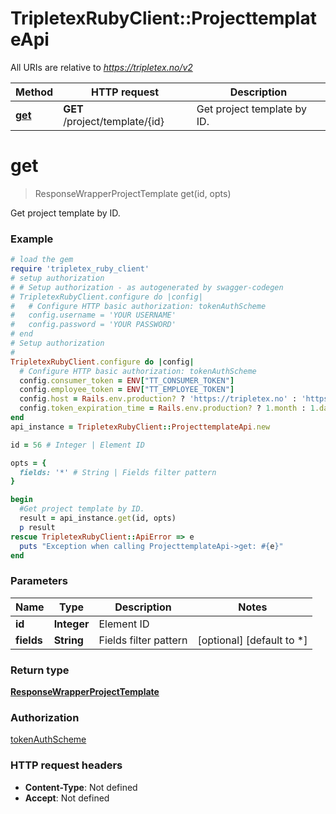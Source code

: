 # TripletexRubyClient::ProjecttemplateApi

All URIs are relative to *https://tripletex.no/v2*

Method | HTTP request | Description
------------- | ------------- | -------------
[**get**](ProjecttemplateApi.md#get) | **GET** /project/template/{id} | Get project template by ID.


# **get**
> ResponseWrapperProjectTemplate get(id, opts)

Get project template by ID.



### Example
```ruby
# load the gem
require 'tripletex_ruby_client'
# setup authorization
# # Setup authorization - as autogenerated by swagger-codegen
# TripletexRubyClient.configure do |config|
#   # Configure HTTP basic authorization: tokenAuthScheme
#   config.username = 'YOUR USERNAME'
#   config.password = 'YOUR PASSWORD'
# end
# Setup authorization
# 
TripletexRubyClient.configure do |config|
  # Configure HTTP basic authorization: tokenAuthScheme
  config.consumer_token = ENV["TT_CONSUMER_TOKEN"]
  config.employee_token = ENV["TT_EMPLOYEE_TOKEN"]
  config.host = Rails.env.production? ? 'https://tripletex.no' : 'https://api.tripletex.io'
  config.token_expiration_time = Rails.env.production? ? 1.month : 1.day
end
api_instance = TripletexRubyClient::ProjecttemplateApi.new

id = 56 # Integer | Element ID

opts = { 
  fields: '*' # String | Fields filter pattern
}

begin
  #Get project template by ID.
  result = api_instance.get(id, opts)
  p result
rescue TripletexRubyClient::ApiError => e
  puts "Exception when calling ProjecttemplateApi->get: #{e}"
end
```

### Parameters

Name | Type | Description  | Notes
------------- | ------------- | ------------- | -------------
 **id** | **Integer**| Element ID | 
 **fields** | **String**| Fields filter pattern | [optional] [default to *]

### Return type

[**ResponseWrapperProjectTemplate**](ResponseWrapperProjectTemplate.md)

### Authorization

[tokenAuthScheme](../README.md#tokenAuthScheme)

### HTTP request headers

 - **Content-Type**: Not defined
 - **Accept**: Not defined



